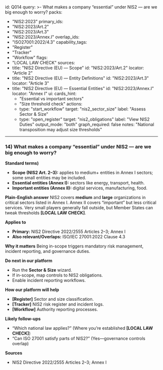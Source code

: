 id: Q014
query: >-
  What makes a company “essential” under NIS2 — are we big enough to worry?
packs:
  - "NIS2:2023"
primary_ids:
  - "NIS2:2023/Art.2"
  - "NIS2:2023/Art.3"
  - "NIS2:2023/Annex.I"
overlap_ids:
  - "ISO27001:2022/4.3"
capability_tags:
  - "Register"
  - "Tracker"
  - "Workflow"
flags:
  - "LOCAL LAW CHECK"
sources:
  - title: "NIS2 Directive (EU) — Scope"
    id: "NIS2:2023/Art.2"
    locator: "Article 2"
  - title: "NIS2 Directive (EU) — Entity Definitions"
    id: "NIS2:2023/Art.3"
    locator: "Article 3"
  - title: "NIS2 Directive (EU) — Essential Entities"
    id: "NIS2:2023/Annex.I"
    locator: "Annex I"
ui:
  cards_hint:
    - "Essential vs important sectors"
    - "Size threshold check"
  actions:
    - type: "start_workflow"
      target: "nis2_sector_size"
      label: "Assess Sector & Size"
    - type: "open_register"
      target: "nis2_obligations"
      label: "View NIS2 Duties"
output_mode: "both"
graph_required: false
notes: "National transposition may adjust size thresholds"
---
### 14) What makes a company “essential” under NIS2 — are we big enough to worry?

**Standard terms)**
- **Scope (NIS2 Art. 2–3):** applies to medium+ entities in Annex I sectors; some small entities may be included.
- **Essential entities (Annex I):** sectors like energy, transport, health.
- **Important entities (Annex II):** digital services, manufacturing, food.

**Plain-English answer**
NIS2 covers **medium** and **large** organizations in critical sectors listed in Annex I. Annex II covers “important” but less critical services. Very small players generally fall outside, but Member States can tweak thresholds **[LOCAL LAW CHECK]**.

**Applies to**
- **Primary:** NIS2 Directive 2022/2555 Articles 2–3; Annex I
- **Also relevant/Overlaps:** ISO/IEC 27001:2022 Clause 4.3

**Why it matters**
Being in-scope triggers mandatory risk management, incident reporting, and governance duties.

**Do next in our platform**
- Run the **Sector & Size** wizard.
- If in-scope, map controls to NIS2 obligations.
- Enable incident reporting workflows.

**How our platform will help**
- **[Register]** Sector and size classification.
- **[Tracker]** NIS2 risk register and incident logs.
- **[Workflow]** Authority reporting processes.

**Likely follow-ups**
- “Which national law applies?” (Where you’re established **[LOCAL LAW CHECK]**)
- “Can ISO 27001 satisfy parts of NIS2?” (Yes—governance controls overlap)

**Sources**
- NIS2 Directive 2022/2555 Articles 2–3; Annex I
